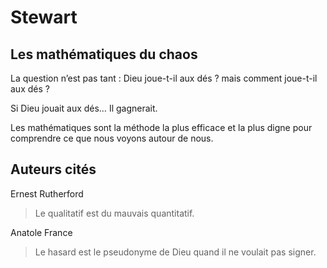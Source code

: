 Stewart
=======

Les mathématiques du chaos
--------------------------

La question n’est pas tant : Dieu joue-t-il aux dés ?  mais comment joue-t-il
aux dés ?


Si Dieu jouait aux dés…  Il gagnerait.


Les mathématiques sont la méthode la plus efficace et la plus digne pour
comprendre ce que nous voyons autour de nous.


Auteurs cités
-------------

Ernest Rutherford
> Le qualitatif est du mauvais quantitatif.


Anatole France
> Le hasard est le pseudonyme de Dieu quand il ne voulait pas signer.
